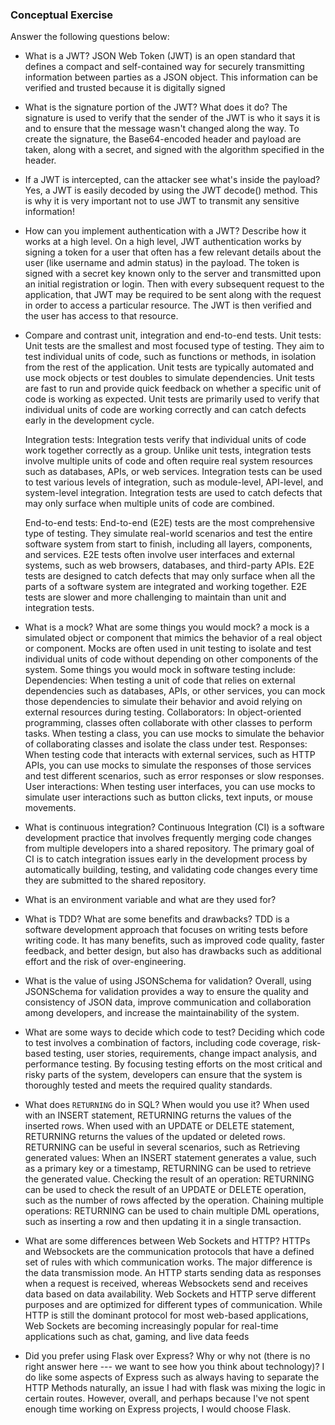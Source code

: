 ### Conceptual Exercise

Answer the following questions below:

- What is a JWT?
JSON Web Token (JWT) is an open standard that defines a compact and self-contained way for securely transmitting information between parties as a JSON object. This information can be verified and trusted because it is digitally signed

- What is the signature portion of the JWT?  What does it do?
The signature is used to verify that the sender of the JWT is who it says it is and to ensure that the message wasn't changed along the way. To create the signature, the Base64-encoded header and payload are taken, along with a secret, and signed with the algorithm specified in the header.

- If a JWT is intercepted, can the attacker see what's inside the payload?
Yes, a JWT is easily decoded by using the JWT decode() method. This is why it is very important not to use JWT to transmit any sensitive information!

- How can you implement authentication with a JWT?  Describe how it works at a high level.
On a high level, JWT authentication works by signing a token for a user that often has a few relevant details about the user (like username and admin status) in the payload. The token is signed with a secret key known only to the server and transmitted upon an initial registration or login. Then with every subsequent request to the application, that JWT may be required to be sent along with the request in order to access a particular resource. The JWT is then verified and the user has access to that resource. 


- Compare and contrast unit, integration and end-to-end tests.
  Unit tests:
    Unit tests are the smallest and most focused type of testing. They aim to test individual units of code, such as functions or methods, in isolation from the rest of the application.
    Unit tests are typically automated and use mock objects or test doubles to simulate dependencies. Unit tests are fast to run and provide quick feedback on whether a specific unit of code is working as expected. Unit tests are primarily used to verify that individual units of code are working correctly and can catch defects early in the development cycle.

  Integration tests:
    Integration tests verify that individual units of code work together correctly as a group.
    Unlike unit tests, integration tests involve multiple units of code and often require real system resources such as databases, APIs, or web services.
    Integration tests can be used to test various levels of integration, such as module-level, API-level, and system-level integration.
    Integration tests are used to catch defects that may only surface when multiple units of code are combined.

  End-to-end tests:
    End-to-end (E2E) tests are the most comprehensive type of testing.
    They simulate real-world scenarios and test the entire software system from start to finish, including all layers, components, and services.
    E2E tests often involve user interfaces and external systems, such as web browsers, databases, and third-party APIs.
    E2E tests are designed to catch defects that may only surface when all the parts of a software system are integrated and working together.
    E2E tests are slower and more challenging to maintain than unit and integration tests.


- What is a mock? What are some things you would mock?
 a mock is a simulated object or component that mimics the behavior of a real object or component. Mocks are often used in unit testing to isolate and test individual units of code without depending on other components of the system.  Some things you would mock in software testing include:
    Dependencies: When testing a unit of code that relies on external dependencies such as databases, APIs, or other services, you can mock those dependencies to simulate their behavior and avoid relying on external resources during testing.
    Collaborators: In object-oriented programming, classes often collaborate with other classes to perform tasks. When testing a class, you can use mocks to simulate the behavior of collaborating classes and isolate the class under test.
    Responses: When testing code that interacts with external services, such as HTTP APIs, you can use mocks to simulate the responses of those services and test different scenarios, such as error responses or slow responses.
    User interactions: When testing user interfaces, you can use mocks to simulate user interactions such as button clicks, text inputs, or mouse movements.

- What is continuous integration?
Continuous Integration (CI) is a software development practice that involves frequently merging code changes from multiple developers into a shared repository. The primary goal of CI is to catch integration issues early in the development process by automatically building, testing, and validating code changes every time they are submitted to the shared repository.
- What is an environment variable and what are they used for?

- What is TDD? What are some benefits and drawbacks?
TDD is a software development approach that focuses on writing tests before writing code. It has many benefits, such as improved code quality, faster feedback, and better design, but also has drawbacks such as additional effort and the risk of over-engineering.

- What is the value of using JSONSchema for validation?
Overall, using JSONSchema for validation provides a way to ensure the quality and consistency of JSON data, improve communication and collaboration among developers, and increase the maintainability of the system.
- What are some ways to decide which code to test?
Deciding which code to test involves a combination of factors, including code coverage, risk-based testing, user stories, requirements, change impact analysis, and performance testing. By focusing testing efforts on the most critical and risky parts of the system, developers can ensure that the system is thoroughly tested and meets the required quality standards.

- What does `RETURNING` do in SQL? When would you use it?
When used with an INSERT statement, RETURNING returns the values of the inserted rows. When used with an UPDATE or DELETE statement, RETURNING returns the values of the updated or deleted rows. RETURNING can be useful in several scenarios, such as Retrieving generated values: When an INSERT statement generates a value, such as a primary key or a timestamp, RETURNING can be used to retrieve the generated value. Checking the result of an operation: RETURNING can be used to check the result of an UPDATE or DELETE operation, such as the number of rows affected by the operation. Chaining multiple operations: RETURNING can be used to chain multiple DML operations, such as inserting a row and then updating it in a single transaction.

- What are some differences between Web Sockets and HTTP?
HTTPs and Websockets are the communication protocols that have a defined set of rules with which communication works. The major difference is the data transmission mode. An HTTP starts sending data as responses when a request is received, whereas Websockets send and receives data based on data availability. Web Sockets and HTTP serve different purposes and are optimized for different types of communication. While HTTP is still the dominant protocol for most web-based applications, Web Sockets are becoming increasingly popular for real-time applications such as chat, gaming, and live data feeds

- Did you prefer using Flask over Express? Why or why not (there is no right
  answer here --- we want to see how you think about technology)?
  I do like some aspects of Express such as always having to separate the HTTP Methods naturally, an issue I had with flask was mixing the logic in certain routes. However, overall, and perhaps because I've
  not spent enough time working on Express projects, I would choose Flask. 
